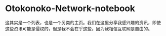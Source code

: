 # Otokonoko-Network-notebook
这其实是一个列表，也是一个另类的主页。我们在这里分享我感兴趣的资讯，即使这些资讯可能是侵权的，但是我不会在乎这些，因为我相信互联网是自由的。
